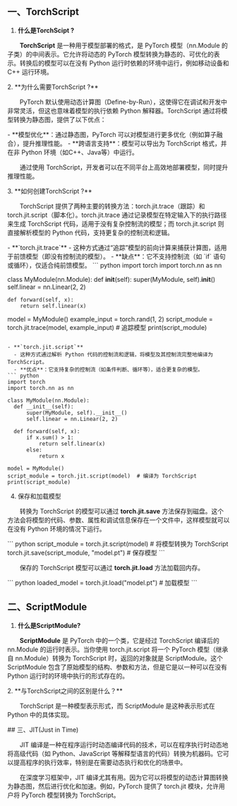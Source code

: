 ## 一、TorchScript
1. **什么是TorchScipt ?**
<p style="text-indent:2em"><b>TorchScript</b> 是一种用于模型部署的格式，是 PyTorch 模型（nn.Module 的子类）的中间表示。它允许将动态的 PyTorch 模型转换为静态的、可优化的表示。转换后的模型可以在没有 Python 运行时依赖的环境中运行，例如移动设备和 C++ 运行环境。</p>
2. **为什么需要TorchScript ?**
<p style="text-indent:2em">PyTorch 默认使用动态计算图（Define-by-Run），这使得它在调试和开发中非常灵活，但这也意味着模型的执行依赖 Python 解释器。TorchScript 通过将模型转换为静态图，提供了以下优点：</p>
- **模型优化**：通过静态图，PyTorch 可以对模型进行更多优化（例如算子融合），提升推理性能。
- **跨语言支持**：模型可以导出为 TorchScript 格式，并在非 Python 环境（如C++、Java等）中运行。
	<p style="text-indent:2em">通过使用 TorchScript，开发者可以在不同平台上高效地部署模型，同时提升推理性能。</p>
3.  **如何创建TorchScript ?**
<p style="text-indent:2em">TorchScript 提供了两种主要的转换方法：torch.jit.trace（跟踪）和 torch.jit.script（脚本化）。torch.jit.trace 通过记录模型在特定输入下的执行路径来生成 TorchScript 代码，适用于没有复杂控制流的模型；而 torch.jit.script 则直接解析模型的 Python 代码，支持更复杂的控制流和逻辑。</p>
- **`torch.jit.trace`**
    - 这种方式通过“追踪”模型的前向计算来捕获计算图，适用于前馈模型（即没有控制流的模型）。
    - **缺点**：它不支持控制流（如 `if` 语句或循环），仅适合纯前馈模型。
  ``` python
import torch
import torch.nn as nn

class MyModule(nn.Module):
    def __init__(self):
        super(MyModule, self).__init__()
        self.linear = nn.Linear(2, 2)

    def forward(self, x):
        return self.linear(x)

model = MyModule()
example_input = torch.rand(1, 2)
script_module = torch.jit.trace(model, example_input)  # 追踪模型
print(script_module)

  ```

- **`torch.jit.script`**
    - 这种方式通过解析 Python 代码的控制流和逻辑，将模型及其控制流完整地编译为 TorchScript。
    - **优点**：它支持复杂的控制流（如条件判断、循环等），适合更复杂的模型。
 ``` python
import torch
import torch.nn as nn

class MyModule(nn.Module):
    def __init__(self):
        super(MyModule, self).__init__()
        self.linear = nn.Linear(2, 2)

    def forward(self, x):
        if x.sum() > 1:
            return self.linear(x)
        else:
            return x

model = MyModule()
script_module = torch.jit.script(model)  # 编译为 TorchScript
print(script_module)

```

4. 保存和加载模型
<p style="text-indent:2em">转换为 TorchScript 的模型可以通过 <b>torch.jit.save</b> 方法保存到磁盘。这个方法会将模型的代码、参数、属性和调试信息保存在一个文件中，这样模型就可以在没有 Python 环境的情况下运行。
</p>
``` python
script_module = torch.jit.script(model)  # 将模型转换为 TorchScript
torch.jit.save(script_module, "model.pt")  # 保存模型
```
<p style="text-indent:2em">保存的 TorchScript 模型可以通过 <b>torch.jit.load</b> 方法加载回内存。</p>
``` python
loaded_model = torch.jit.load("model.pt")  # 加载模型
```

## 二、ScriptModule
1. **什么是ScriptModule?**
<p style="text-indent:2em"><b>ScriptModule</b> 是 PyTorch 中的一个类，它是经过 TorchScript 编译后的 nn.Module 的运行时表示。当你使用 torch.jit.script 将一个 PyTorch 模型（继承自 nn.Module）转换为 TorchScript 时，返回的对象就是 ScriptModule。这个 ScriptModule 包含了原始模型的结构、参数和方法，但是它是以一种可以在没有 Python 运行时的环境中执行的形式存在的。</p>
2. **与TorchScript之间的区别是什么？**
   <p style="text-indent:2em">TorchScript 是一种模型表示形式，而 ScriptModule 是这种表示形式在 Python 中的具体实现。</p>
## 三、JIT(Just in Time)
<p style="text-indent:2em">JIT 编译是一种在程序运行时动态编译代码的技术，可以在程序执行时动态地将高级代码（如 Python、JavaScript 等解释型语言的代码）转换为机器码。它可以提高程序的执行效率，特别是在需要动态执行和优化的场景中。</p>
<p style="text-indent:2em">在深度学习框架中，JIT 编译尤其有用。因为它可以将模型的动态计算图转换为静态图，然后进行优化和加速。例如，PyTorch 提供了 torch.jit 模块，允许用户将 PyTorch 模型转换为 TorchScript。</p>

